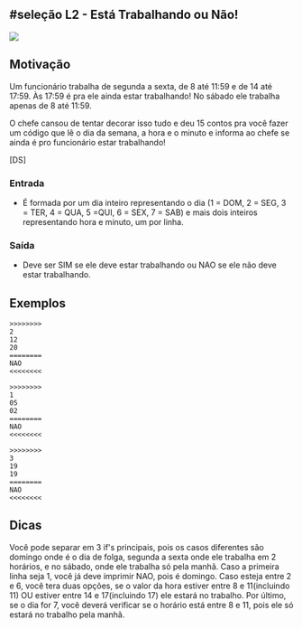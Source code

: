 ## #seleção L2 - Está Trabalhando ou Não!

[](solver.c)
![](__capa.jpg)

## Motivação
Um funcionário trabalha de segunda a sexta, de 8 até 11:59 e de
14 até 17:59. Às 17:59 é pra ele ainda estar trabalhando!
No sábado ele trabalha apenas de 8 até 11:59.

O chefe cansou de tentar decorar isso tudo e deu 15 contos pra você
fazer um código que lê o dia da semana, a hora e o minuto e informa ao chefe se ainda é pro funcionário estar trabalhando!

[DS]

### Entrada
- É formada por um dia inteiro representando o dia (1 = DOM, 2 = SEG, 3 = TER, 4 = QUA, 5 =QUI, 6 = SEX, 7 = SAB) e mais dois inteiros representando hora e minuto, um por linha.

### Saída
- Deve ser SIM se ele deve estar trabalhando ou NAO se ele não deve estar trabalhando.

## Exemplos

```
>>>>>>>>
2
12
20
========
NAO
<<<<<<<<

>>>>>>>>
1
05
02
========
NAO
<<<<<<<<

>>>>>>>>
3
19
19
========
NAO
<<<<<<<<
```

## Dicas 


Você pode separar em 3 if's principais, pois os casos diferentes são domingo onde é o dia de folga, segunda a sexta onde ele trabalha em 2 horários, e no sábado, onde ele trabalha só pela manhã. Caso a primeira linha seja 1, você já deve imprimir NAO, pois é domingo. Caso esteja entre 2 e 6, você tera duas opções, se o valor da hora estiver entre 8 e 11(incluindo 11) OU estiver entre 14 e 17(incluindo 17) ele estará no trabalho. Por último, se o dia for 7, você deverá verificar se o horário está entre 8 e 11, pois ele só estará no trabalho pela manhã. 


